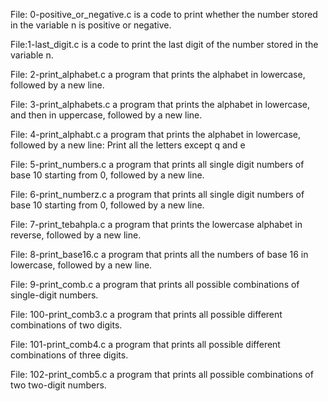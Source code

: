File: 0-positive_or_negative.c is a code to print whether the number stored in the variable n is positive or negative.

File:1-last_digit.c is a code to print the last digit of the number stored in the variable n.

File: 2-print_alphabet.c a program that prints the alphabet in lowercase, followed by a new line.

File: 3-print_alphabets.c a program that prints the alphabet in lowercase, and then in uppercase, followed by a new line.

File: 4-print_alphabt.c a program that prints the alphabet in lowercase, followed by a new line: Print all the letters except q and e

File: 5-print_numbers.c a program that prints all single digit numbers of base 10 starting from 0, followed by a new line.

File: 6-print_numberz.c a program that prints all single digit numbers of base 10 starting from 0, followed by a new line.

File: 7-print_tebahpla.c a program that prints the lowercase alphabet in reverse, followed by a new line.

File: 8-print_base16.c a program that prints all the numbers of base 16 in lowercase, followed by a new line.

File: 9-print_comb.c a program that prints all possible combinations of single-digit numbers.

File: 100-print_comb3.c a program that prints all possible different combinations of two digits.

File: 101-print_comb4.c a program that prints all possible different combinations of three digits.

File: 102-print_comb5.c a program that prints all possible combinations of two two-digit numbers.
